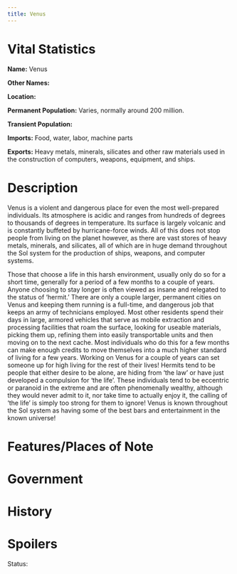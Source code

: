 ```yaml
---
title: Venus
---
```


# Vital Statistics

**Name:** Venus

**Other Names:**

**Location:**

**Permanent Population:** Varies, normally around 200 million.

**Transient Population:**

**Imports:** Food, water, labor, machine parts

**Exports:** Heavy metals, minerals, silicates and other raw materials used in
the construction of computers, weapons, equipment, and ships.

# Description

Venus is a violent and dangerous place for even the most well-prepared
individuals. Its atmosphere is acidic and ranges from hundreds of degrees to
thousands of degrees in temperature. Its surface is largely volcanic and is
constantly buffeted by hurricane-force winds. All of this does not stop people
from living on the planet however, as there are vast stores of heavy metals,
minerals, and silicates, all of which are in huge demand throughout the Sol
system for the production of ships, weapons, and computer systems.

Those that choose a life in this harsh environment, usually only do so for a
short time, generally for a period of a few months to a couple of years. Anyone
choosing to stay longer is often viewed as insane and relegated to the status of
‘hermit.’ There are only a couple larger, permanent cities on Venus and keeping
them running is a full-time, and dangerous job that keeps an army of technicians
employed. Most other residents spend their days in large, armored vehicles that
serve as mobile extraction and processing facilities that roam the surface,
looking for useable materials, picking them up, refining them into easily
transportable units and then moving on to the next cache. Most individuals who
do this for a few months can make enough credits to move themselves into a much
higher standard of living for a few years.  Working on Venus for a couple of
years can set someone up for high living for the rest of their lives\! Hermits
tend to be people that either desire to be alone, are hiding from ‘the law’ or
have just developed a compulsion for ‘the life’. These individuals tend to be
eccentric or paranoid in the extreme and are often phenomenally wealthy,
although they would never admit to it, nor take time to actually enjoy it, the
calling of ‘the life’ is simply too strong for them to ignore\!  Venus is known
throughout the Sol system as having some of the best bars and entertainment in
the known universe!

# Features/Places of Note

# Government

# History

# Spoilers

Status:
